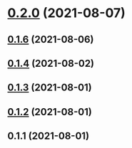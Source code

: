 # [0.2.0](https://github.com/fayriot/just-lightbox/compare/v0.1.6...v0.2.0) (2021-08-07)



## [0.1.6](https://github.com/fayriot/just-lightbox/compare/0.1.4...v0.1.6) (2021-08-06)



## [0.1.4](https://github.com/fayriot/just-lightbox/compare/0.1.3...0.1.4) (2021-08-02)



## [0.1.3](https://github.com/fayriot/just-lightbox/compare/0.1.2...0.1.3) (2021-08-01)



## [0.1.2](https://github.com/fayriot/just-lightbox/compare/0.1.1...0.1.2) (2021-08-01)



## 0.1.1 (2021-08-01)



